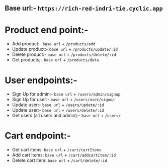 ## Base url:-  `https://rich-red-indri-tie.cyclic.app`
# Product end point:-
  - Add product:- `base url` + `/products/add`
  - Update product:- `base url` + `/products/update/:id`
  - Delete product:- `base url` + `/products/delete/:id`
  - Get products;-  `base url` + `/products/data`

# User endpoints:-
  - Sign Up for admin:- `base url` + `/users/admin/signup`
  - Sign Up for user:- `base url` + `/users/user/signup`
  - Update user:- `base url` + `/users/update/:id`
  - Update user:- `base url` + `/users/delete/:id`
  - Get users (all users and admin):- `base url` + `/users/`

# Cart endpoint:- 
  - Get cart items: `base url` + `/cart/cartItems`
  - Add cart items: `base url` + `/cart/addcartItem/:id`
  - Delete cart item: `base url` + `/cart/delete/:id`
